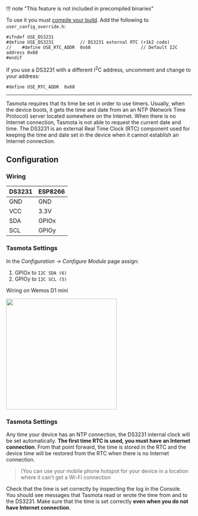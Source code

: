 !!! note "This feature is not included in precompiled binaries"
    
To use it you must [compile your build](Compile-your-build). Add the following to `user_config_override.h`:
```
#ifndef USE_DS3231
#define USE_DS3231          // DS3231 external RTC (+1k2 code)
//    #define USE_RTC_ADDR  0x68                   // Default I2C address 0x68
#endif
```
If you use a DS3231 with a different I<sup>2</sup>C address, uncomment and change to your address:
```
#define USE_RTC_ADDR  0x68                  
```
----

Tasmota requires that its time be set in order to use timers. Usually, when the device boots, it gets the time and date from an an NTP (Network Time Protocol) server located somewhere on the Internet. When there is no Internet connection, Tasmota is not able to request the current date and time. The DS3231 is an external Real Time Clock (RTC) component used for keeping the time and date set in the device when it cannot establish an Internet connection.

## Configuration

### Wiring
| DS3231   | ESP8266 |
|---|---|
|GND   |GND   |
|VCC   |3.3V  |
|SDA   | GPIOx
|SCL   | GPIOy

### Tasmota Settings
In the _Configuration -> Configure Module_ page assign:

1. GPIOx to `I2C SDA (6)`
2. GPIOy to `I2C SCL (5)`

Wiring on Wemos D1 mini

<img src="https://github.com/arendst/arendst.github.io/blob/master/media/wemos/wemos_tsl2561_config_marked.jpg?raw=true" width=300>

### Tasmota Settings
Any time your device has an NTP connection, the DS3231 internal clock will be set automatically. **The first time RTC is used, you must have an Internet connection**. From that point forward, the time is stored in the RTC and the device time will be restored from the RTC when there is no Internet connection.
>(You can use your mobile phone hotspot for your device in a location where it can't get a Wi-Fi connection

Check that the time is set correctly by inspecting the log in the Console. You should see messages that Tasmota read or wrote the time from and to the DS3231.  Make sure that the time is set correctly **even when you do not have Internet connection**.
